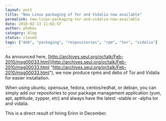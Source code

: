 ```yaml
---
layout: post
title: "New Linux packaging of Tor and Vidalia now available"
permalink: new-linux-packaging-tor-and-vidalia-now-available
date: 2010-02-13 11:02:57
author: phobos
category: blog
status: closed
tags: ["deb", "packaging", "respositories", "rpm", "tor", "vidalia"]
---
```


As announced here, [http://archives.seul.org/or/talk/Feb-2010/msg00033.html](http://archives.seul.org/or/talk/Feb-2010/msg00033.html "http://archives.seul.org/or/talk/Feb-2010/msg00033.html"), we now produce rpms and debs of Tor and Vidalia for easier installation.

When using ubuntu, opensuse, fedora, centos/redhat, or debian, you can simply add our repositories to your package management application (yum, apt, apttitude, zypper, etc) and always have the latest -stable or -alpha tor and vidalia.

This is a direct result of hiring Erinn in December.
